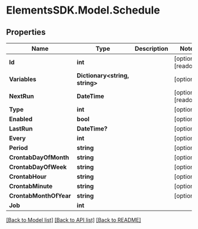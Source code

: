 # ElementsSDK.Model.Schedule

## Properties

Name | Type | Description | Notes
------------ | ------------- | ------------- | -------------
**Id** | **int** |  | [optional] [readonly] 
**Variables** | **Dictionary&lt;string, string&gt;** |  | [optional] 
**NextRun** | **DateTime** |  | [optional] [readonly] 
**Type** | **int** |  | [optional] 
**Enabled** | **bool** |  | [optional] 
**LastRun** | **DateTime?** |  | [optional] 
**Every** | **int** |  | [optional] 
**Period** | **string** |  | [optional] 
**CrontabDayOfMonth** | **string** |  | [optional] 
**CrontabDayOfWeek** | **string** |  | [optional] 
**CrontabHour** | **string** |  | [optional] 
**CrontabMinute** | **string** |  | [optional] 
**CrontabMonthOfYear** | **string** |  | [optional] 
**Job** | **int** |  | 

[[Back to Model list]](../README.md#documentation-for-models) [[Back to API list]](../README.md#documentation-for-api-endpoints) [[Back to README]](../README.md)

